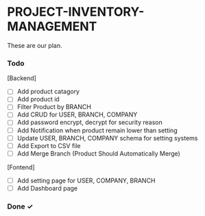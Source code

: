 # PROJECT-INVENTORY-MANAGEMENT

These are our plan.

### Todo

[Backend]
- [ ] Add product catagory
- [ ] Add product id
- [ ] Filter Product by BRANCH
- [ ] Add CRUD for USER, BRANCH, COMPANY
- [ ] Add password encrypt, decrypt for security reason
- [ ] Add Notification when product remain lower than setting
- [ ] Update USER, BRANCH, COMPANY schema for setting systems
- [ ] Add Export to CSV file
- [ ] Add Merge Branch (Product Should Automatically Merge)

[Fontend]
- [ ] Add setting page for USER, COMPANY, BRANCH
- [ ] Add Dashboard page

### Done ✓

